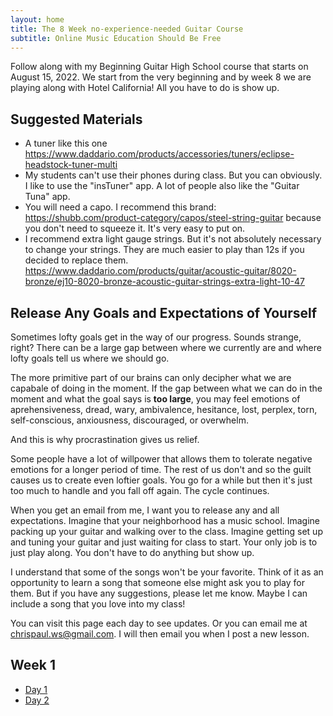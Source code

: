 ```yaml
---
layout: home
title: The 8 Week no-experience-needed Guitar Course
subtitle: Online Music Education Should Be Free
---
```


Follow along with my Beginning Guitar High School course that starts on August 15, 2022. We start from the very beginning and by week 8 we are playing along with Hotel California! All you have to do is show up.

## Suggested Materials

* A tuner like this one <a href="https://www.daddario.com/products/accessories/tuners/eclipse-headstock-tuner-multi">https://www.daddario.com/products/accessories/tuners/eclipse-headstock-tuner-multi</a>
* My students can't use their phones during class. But you can obviously. I like to use the "insTuner" app. A lot of people also like the "Guitar Tuna" app. 
* You will need a capo. I recommend this brand: <a href="https://shubb.com/product-category/capos/steel-string-guitar">https://shubb.com/product-category/capos/steel-string-guitar</a> because you don't need to squeeze it. It's very easy to put on.
* I recommend extra light gauge strings. But it's not absolutely necessary to change your strings. They are much easier to play than 12s if you decided to replace them. <a href="https://www.daddario.com/products/guitar/acoustic-guitar/8020-bronze/ej10-8020-bronze-acoustic-guitar-strings-extra-light-10-47">https://www.daddario.com/products/guitar/acoustic-guitar/8020-bronze/ej10-8020-bronze-acoustic-guitar-strings-extra-light-10-47</a>

## Release Any Goals and Expectations of Yourself

Sometimes lofty goals get in the way of our progress. Sounds strange, right? There can be a large gap between where we currently are and where lofty goals tell us where we should go. 

The more primitive part of our brains can only decipher what we are capabale of doing in the moment. If the gap between what we can do in the moment and what the goal says is **too large**, you may feel emotions of aprehensiveness, dread, wary, ambivalence, hesitance, lost, perplex, torn, self-conscious, anxiousness, discouraged, or overwhelm. 

And this is why procrastination gives us relief. 

Some people have a lot of willpower that allows them to tolerate negative emotions for a longer period of time. The rest of us don't and so the guilt causes us to create even loftier goals. You go for a while but then it's just too much to handle and you fall off again. The cycle continues.

When you get an email from me, I want you to release any and all expectations. Imagine that your neighborhood has a music school. Imagine packing up your guitar and walking over to the class. Imagine getting set up and tuning your guitar and just waiting for class to start. Your only job is to just play along. You don't have to do anything but show up.

I understand that some of the songs won't be your favorite. Think of it as an opportunity to learn a song that someone else might ask you to play for them. But if you have any suggestions, please let me know. Maybe I can include a song that you love into my class!

You can visit this page each day to see updates. Or you can email me at chrispaul.ws@gmail.com. I will then email you when I post a new lesson.

## Week 1

* <a href="/277930517a53a33a38211e38b09f6194">Day 1</a>
* <a href="/4888a6c6f44ef4bc34d74f54cd8f89a1">Day 2</a>


<!-- The basics of how Music works
* Three 2-finger chords and one 1-finger chord
* Basic rhythmic strumming - keeping a beat
* Basic fingerstyle technique - the open G, B, and E strings
* Play along with a song on the very first day!
* How to mute the low E string with the thumb
* How to use a capo

# Week 2

* The "E Major" chord (chord symbol: "E")
* Review of Week 1's chords
* More rhythmic strumming
* Major Scale basics (intro to single-note flatpicking)
* Fingerpicking the E Major shape (thumb, "p" and "i")

## Week 3

* New Chords: G Major (chord symbol: "G"), "Cadd9", and D Major (chord symbol: "D")
* How to mute the low E string

## Week 4

* New Chords: "A Major" (chord symbol: "A")

## Week 5

* By now you know 10 chords! "Em", "CMaj7", "G6", "E", "Aadd9/E", "Badd4/E", "G", "Cadd9", "D", and "A"!
* The full strumming pattern for "Zombie" by The Cranberries

## Week 6

* New Chords: C Major and A Minor ("C" and "Am")

## Week 7

* New Chords: "FMaj7" and "Dm"

## Week 8

* New Chords: "F", "E7", and "B7"
* Play along to Hotel California -->